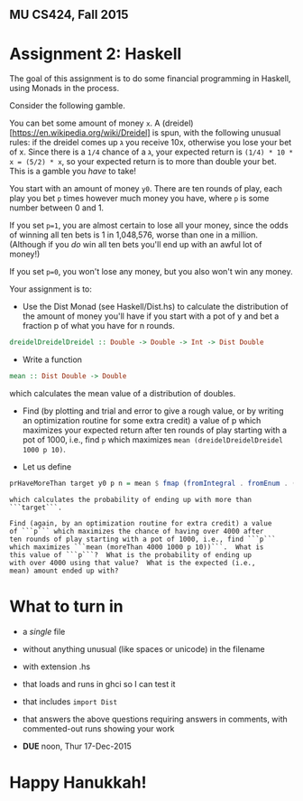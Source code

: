 MU CS424, Fall 2015
-------------------
Assignment 2: Haskell
=====================

The goal of this assignment is to do some financial programming in
Haskell, using Monads in the process.

Consider the following gamble.

You can bet some amount of money ```x```.  A
(dreidel)[https://en.wikipedia.org/wiki/Dreidel] is spun, with the
following unusual rules: if the dreidel comes up ג you receive 10x,
otherwise you lose your bet of x.  Since there is a ```1/4``` chance
of a ג, your expected return is ```(1/4) * 10 * x = (5/2) * x```, so
your expected return is to more than double your bet.  This is a
gamble you *have* to take!

You start with an amount of money ```y0```.  There are ten rounds of
play, each play you bet ```p``` times however much money you have,
where ```p``` is some number between 0 and 1.

If you set ```p=1```, you are almost certain to lose all your money,
since the odds of winning all ten bets is 1 in 1,048,576, worse than
one in a million.  (Although if you *do* win all ten bets you'll end
up with an awful lot of money!)

If you set ```p=0```, you won't lose any money, but you also won't win
any money.

Your assignment is to:

* Use the Dist Monad (see Haskell/Dist.hs) to calculate the
  distribution of the amount of money you'll have if you start with a
  pot of y and bet a fraction p of what you have for n rounds.

````Haskell
dreidelDreidelDreidel :: Double -> Double -> Int -> Dist Double
````

* Write a function
````Haskell
mean :: Dist Double -> Double
````
which calculates the mean value of a distribution of doubles.

* Find (by plotting and trial and error to give a rough value, or by
  writing an optimization routine for some extra credit) a value of p
  which maximizes your expected return after ten rounds of play
  starting with a pot of 1000, i.e., find ```p``` which maximizes
  ```mean (dreidelDreidelDreidel 1000 p 10)```.

* Let us define
````Haskell
prHaveMoreThan target y0 p n = mean $ fmap (fromIntegral . fromEnum . (>= target)) $ dreidelDreidelDreidel y0 p n
````
	which calculates the probability of ending up with more than ```target```.

	Find (again, by an optimization routine for extra credit) a value
	of ```p``` which maximizes the chance of having over 4000 after
	ten rounds of play starting with a pot of 1000, i.e., find ```p```
	which maximizes ```mean (moreThan 4000 1000 p 10))```.  What is
	this value of ```p```?  What is the probability of ending up
	with over 4000 using that value?  What is the expected (i.e.,
	mean) amount ended up with?

What to turn in
===============

* a *single* file
* without anything unusual (like spaces or unicode) in the filename
* with extension .hs
* that loads and runs in ghci so I can test it
* that includes ```import Dist```
* that answers the above questions requiring answers in comments, with
  commented-out runs showing your work

* **DUE** noon, Thur 17-Dec-2015

Happy Hanukkah!
===============
